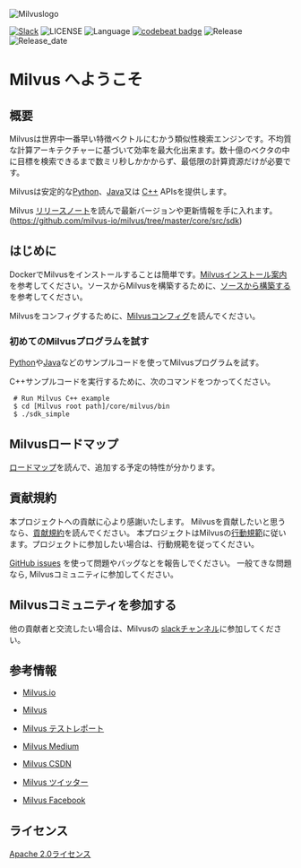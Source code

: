 ![Milvuslogo](https://github.com/milvus-io/docs/blob/master/assets/milvus_logo.png)


[![Slack](https://img.shields.io/badge/Join-Slack-orange)](https://join.slack.com/t/milvusio/shared_invite/enQtNzY1OTQ0NDI3NjMzLWNmYmM1NmNjOTQ5MGI5NDhhYmRhMGU5M2NhNzhhMDMzY2MzNDdlYjM5ODQ5MmE3ODFlYzU3YjJkNmVlNDQ2ZTk)
![LICENSE](https://img.shields.io/badge/license-Apache--2.0-brightgreen)
![Language](https://img.shields.io/badge/language-C%2B%2B-blue)
[![codebeat badge](https://codebeat.co/badges/e030a4f6-b126-4475-a938-4723d54ec3a7?style=plastic)](https://codebeat.co/projects/github-com-jinhai-cn-milvus-master)
![Release](https://img.shields.io/badge/release-v0.5.3-yellowgreen)
![Release_date](https://img.shields.io/badge/release%20date-November-yellowgreen)


# Milvus へようこそ

## 概要

Milvusは世界中一番早い特徴ベクトルにむかう類似性検索エンジンです。不均質な計算アーキテクチャーに基づいて効率を最大化出来ます。数十億のベクタの中に目標を検索できるまで数ミリ秒しかかからず、最低限の計算資源だけが必要です。

Milvusは安定的な[Python](https://github.com/milvus-io/pymilvus)、[Java](https://github.com/milvus-io/milvus-sdk-java)又は [C++](https://github.com/milvus-io/milvus/tree/master/core/src/sdk) APIsを提供します。

Milvus [リリースノート](https://milvus.io/docs/en/release/v0.5.3/)を読んで最新バージョンや更新情報を手に入れます。(https://github.com/milvus-io/milvus/tree/master/core/src/sdk)


## はじめに

DockerでMilvusをインストールすることは簡単です。[Milvusインストール案内](https://milvus.io/docs/en/userguide/install_milvus/) を参考してください。ソースからMilvusを構築するために、[ソースから構築する](install.md)を参考してください。

Milvusをコンフィグするために、[Milvusコンフィグ](https://github.com/milvus-io/docs/blob/master/reference/milvus_config.md)を読んでください。

### 初めてのMilvusプログラムを試す

[Python](https://www.milvus.io/docs/en/userguide/example_code/)や[Java](https://github.com/milvus-io/milvus-sdk-java/tree/master/examples)などのサンプルコードを使ってMilvusプログラムを試す。

C++サンプルコードを実行するために、次のコマンドをつかってください。

```shell
 # Run Milvus C++ example
 $ cd [Milvus root path]/core/milvus/bin
 $ ./sdk_simple
```

## Milvusロードマップ

[ロードマップ](https://milvus.io/docs/en/roadmap/)を読んで、追加する予定の特性が分かります。

## 貢献規約

本プロジェクトへの貢献に心より感謝いたします。 Milvusを貢献したいと思うなら、[貢献規約](CONTRIBUTING.md)を読んでください。 本プロジェクトはMilvusの[行動規範](CODE_OF_CONDUCT.md)に従います。プロジェクトに参加したい場合は、行動規範を従ってください。

[GitHub issues](https://github.com/milvus-io/milvus/issues) を使って問題やバッグなとを報告しでください。 一般てきな問題なら, Milvusコミュニティに参加してください。

## Milvusコミュニティを参加する

他の貢献者と交流したい場合は、Milvusの [slackチャンネル](https://join.slack.com/t/milvusio/shared_invite/enQtNzY1OTQ0NDI3NjMzLWNmYmM1NmNjOTQ5MGI5NDhhYmRhMGU5M2NhNzhhMDMzY2MzNDdlYjM5ODQ5MmE3ODFlYzU3YjJkNmVlNDQ2ZTk)に参加してください。


## 参考情報

- [Milvus.io](https://www.milvus.io)

- [Milvus](https://github.com/milvus-io/bootcamp)

- [Milvus テストレポート](https://github.com/milvus-io/milvus/tree/master/docs/test_report)

- [Milvus Medium](https://medium.com/@milvusio)

- [Milvus CSDN](https://zilliz.blog.csdn.net/)

- [Milvus ツイッター](https://twitter.com/milvusio)

- [Milvus Facebook](https://www.facebook.com/io.milvus.5)


## ライセンス

[Apache 2.0ライセンス](LICENSE)
